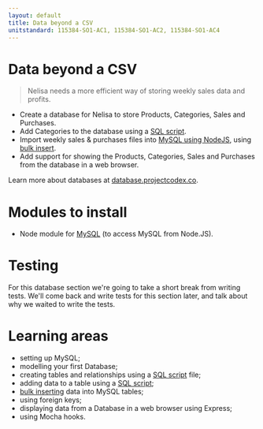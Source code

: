 ```yaml
---
layout: default
title: Data beyond a CSV
unitstandard: 115384-SO1-AC1, 115384-SO1-AC2, 115384-SO1-AC4
---
```


# Data beyond a CSV

> Nelisa needs a more efficient way of storing weekly sales data and profits.

* Create a database for Nelisa to store Products, Categories, Sales and Purchases.
* Add Categories to the database using a [SQL script](http://database.projectcodex.co/steps/running_sql_scripts.html).
* Import weekly sales & purchases files into [MySQL using NodeJS](https://www.npmjs.com/package/mysql), using [bulk insert](http://database.projectcodex.co/steps/mysql_bulk_insert_using_nodejs).
* Add support for showing the Products, Categories, Sales and Purchases from the database in a web browser.

Learn more about databases at [database.projectcodex.co](http://database.projectcodex.co).

# Modules to install

* Node module for [MySQL](https://www.npmjs.com/package/mysql) (to access MySQL from Node.JS).

# Testing

For this database section we're going to take a short break from writing tests. We'll come back and write tests for this section later, and talk about why we waited to write the tests.

# Learning areas

* setting up MySQL;
* modelling your first Database;
* creating tables and relationships using a [SQL script](http://database.projectcodex.co/steps/running_sql_scripts.html) file;
* adding data to a table using a [SQL script](http://database.projectcodex.co/steps/running_sql_scripts.html);
* [bulk inserting](http://database.projectcodex.co/steps/mysql_bulk_insert_using_nodejs) data into MySQL tables;
* using foreign keys;
* displaying data from a Database in a web browser using Express;
* using Mocha hooks.
